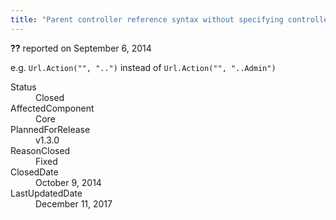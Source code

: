 ```yaml
---
title: "Parent controller reference syntax without specifying controller #1161"
---
```

<div class="issue-report"><div class="issue-header"><b>??</b> reported on <time datetime="2014-09-06T14:53:59.227-07:00" title="2014-09-06T14:53:59.227-07:00">September 6, 2014</time></div><div class="issue-message" markdown="1">

e.g. `Url.Action("", "..")` instead of `Url.Action("", "..Admin")`

</div><div class="issue-footer"><dl><dt>Status</dt><dd>Closed</dd><dt>AffectedComponent</dt><dd>Core</dd><dt>PlannedForRelease</dt><dd>v1.3.0</dd><dt>ReasonClosed</dt><dd>Fixed</dd><dt>ClosedDate</dt><dd><time datetime="2014-10-09T11:49:59.353-07:00" title="2014-10-09T11:49:59.353-07:00">October 9, 2014</time></dd><dt>LastUpdatedDate</dt><dd><time datetime="2017-12-11T02:15:56.247-08:00" title="2017-12-11T02:15:56.247-08:00">December 11, 2017</time></dd></dl></div></div>